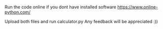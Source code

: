 Run the code online if you dont have installed software
https://www.online-python.com/

Upload both files and run calculator.py
Any feedback will be appreciated :))
